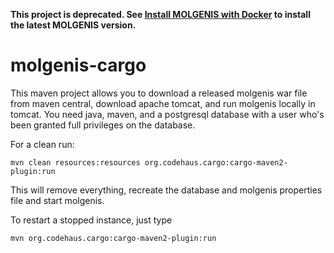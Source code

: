 **This project is deprecated. See [Install MOLGENIS with Docker](https://github.com/molgenis/docker/) to install the latest MOLGENIS version.**

# molgenis-cargo

This maven project allows you to download a released molgenis war file from maven central, download apache tomcat, 
and run molgenis locally in tomcat.
You need java, maven, and a postgresql database with a user who's been granted full privileges on the database.

For a clean run:

    mvn clean resources:resources org.codehaus.cargo:cargo-maven2-plugin:run
 
This will remove everything, recreate the database and molgenis properties file and start molgenis.

To restart a stopped instance, just type

    mvn org.codehaus.cargo:cargo-maven2-plugin:run
